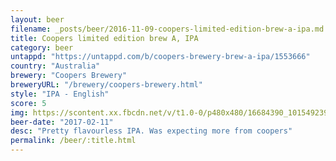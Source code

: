```yaml
---
layout: beer
filename: _posts/beer/2016-11-09-coopers-limited-edition-brew-a-ipa.md
title: Coopers limited edition brew A, IPA
category: beer
untappd: "https://untappd.com/b/coopers-brewery-brew-a-ipa/1553666"
country: "Australia"
brewery: "Coopers Brewery"
breweryURL: "/brewery/coopers-brewery.html"
style: "IPA - English"
score: 5
img: https://scontent.xx.fbcdn.net/v/t1.0-0/p480x480/16684390_10154923954038745_3907314938493339871_n.jpg?_nc_cat=109&_nc_ht=scontent.xx&oh=4a42cde6448d305c491d8cf6bd69cda4&oe=5C3DEB3C
beer-date: "2017-02-11"
desc: "Pretty flavourless IPA. Was expecting more from coopers"
permalink: /beer/:title.html
---
```

